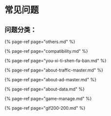 # 常见问题

## 问题分类：

{% page-ref page="others.md" %}

{% page-ref page="compatibility.md" %}

{% page-ref page="you-xi-ti-shen-fa-ban.md" %}

{% page-ref page="about-traffic-master.md" %}

{% page-ref page="about-ad-master.md" %}

{% page-ref page="about-data.md" %}

{% page-ref page="game-manage.md" %}

{% page-ref page="gif200-200.md" %}




